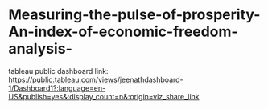 # Measuring-the-pulse-of-prosperity-An-index-of-economic-freedom-analysis-
tableau public dashboard link: https://public.tableau.com/views/jeenathdashboard-1/Dashboard1?:language=en-US&publish=yes&:display_count=n&:origin=viz_share_link
